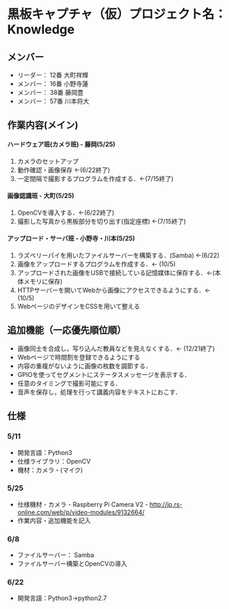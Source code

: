 # 黒板キャプチャ（仮）プロジェクト名：Knowledge
## メンバー
* リーダー： 12番 大町祥輝
* メンバー： 16番 小野寺蓮
* メンバー： 38番 藤岡豊
* メンバー： 57番 川本将大

## 作業内容(メイン)
#### ハードウェア班(カメラ班) - 藤岡(5/25)
1. カメラのセットアップ
1. 動作確認・画像保存 <-(6/22終了)
1. 一定間隔で撮影するプログラムを作成する．<-(7/15終了)

#### 画像認識班 - 大町(5/25)
1. OpenCVを導入する．<-(6/22終了)
1. 撮影した写真から黒板部分を切り出す(指定座標) <-(7/15終了)

#### アップロード・サーバ班 - 小野寺・川本(5/25)
1. ラズベリーパイを用いたファイルサーバーを構築する．(Samba) <-(6/22)
1. 画像をアップロードするプログラムを作成する．<- (10/5)
1. アップロードされた画像をUSBで接続している記憶媒体に保存する．<-(本体メモリに保存)
1. HTTPサーバーを開いてWebから画像にアクセスできるようにする．<-(10/5)
1. WebページのデザインをCSSを用いて整える

## 追加機能（一応優先順位順）
* 画像同士を合成し，写り込んだ教員などを見えなくする．<- (12/21終了)
* Webページで時間割を登録できるようにする
* 内容の重複がないように画像の枚数を調節する．
* GPIOを使ってセグメントにステータスメッセージを表示する．
* 任意のタイミングで撮影可能にする．
* 音声を保存し，処理を行って講義内容をテキストにおこす．

## 仕様
### 5/11
* 開発言語：Python3
* 仕様ライブラリ：OpenCV
* 機材：カメラ・(マイク)

### 5/25
* 仕様機材 - カメラ - Raspberry Pi Camera V2 -  http://jp.rs-online.com/web/p/video-modules/9132664/
* 作業内容・追加機能を記入

### 6/8
* ファイルサーバー： Samba
* ファイルサーバー構築とOpenCVの導入

### 6/22
* 開発言語：Python3->python2.7
